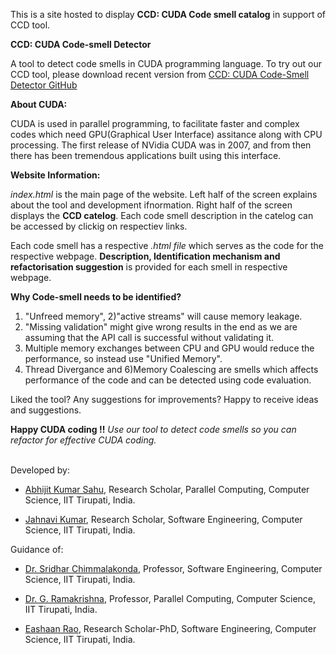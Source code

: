 This is a site hosted to display **CCD: CUDA Code smell catalog** in support of CCD tool.

**CCD: CUDA Code-smell Detector**

A tool to detect code smells in CUDA programming language. To try out our CCD tool, please download recent version from [CCD: CUDA Code-Smell Detector GitHub](https://github.com/Abhijeetkumar96/CUDACodeSmell)

**About CUDA:**

CUDA is used in parallel programming, to facilitate faster and complex codes which need GPU(Graphical User Interface) assitance along with CPU processing. The first release of NVidia CUDA was in 2007, and from then there has been tremendous applications built using this interface.

**Website Information:**

_index.html_ is the main page of the website. Left half of the screen explains about the tool and development ifnormation. Right half of the screen displays the **CCD catelog**. Each code smell description in the catelog can be accessed by clickig on respectiev links. 


Each code smell has a respective _.html file_ which serves as the code for the respective webpage. **Description, Identification mechanism and refactorisation suggestion** is provided for each smell in respective webpage. 


**Why Code-smell needs to be identified?**
1) "Unfreed memory", 2)"active streams" will cause memory leakage. 
3) "Missing validation" might give wrong results in the end as we are assuming that the API call is successful without validating it.
4) Multiple memory exchanges between CPU and GPU would reduce the performance, so instead use "Unified Memory". 
5) Thread Divergance and 6)Memory Coalescing are smells which affects performance of the code and can be detected using code evaluation.

Liked the tool? Any suggestions for improvements? Happy to receive ideas and suggestions.

**Happy CUDA coding !!** _Use our tool to detect code smells so you can refactor for effective CUDA coding._
</br>
</br>


Developed by: 

* [Abhijit Kumar Sahu](mailto:cs22s501@iittp.ac.in), Research Scholar, Parallel Computing, Computer Science, IIT Tirupati, India.  

* [Jahnavi Kumar](mailto:cs22s503@iittp.ac.in), Research Scholar, Software Engineering, Computer Science, IIT Tirupati, India.  

Guidance of:

* [Dr. Sridhar Chimmalakonda](mailto:ch@iittp.ac.i), Professor, Software Engineering, Computer Science, IIT Tirupati, India. 

* [Dr. G. Ramakrishna](mailto:rama@iittp.ac.in), Professor, Parallel Computing, Computer Science, IIT Tirupati, India.  

* [Eashaan Rao](mailto:cs21d002@iittp.ac.in), Research Scholar-PhD, Software Engineering, Computer Science, IIT Tirupati, India.   
